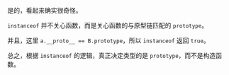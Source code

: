 是的，看起来确实很奇怪。

`instanceof` 并不关心函数，而是关心函数的与原型链匹配的 `prototype`。

并且，这里 `a.__proto__ == B.prototype`，所以 `instanceof` 返回 `true`。

总之，根据 `instanceof` 的逻辑，真正决定类型的是 `prototype`，而不是构造函数。
